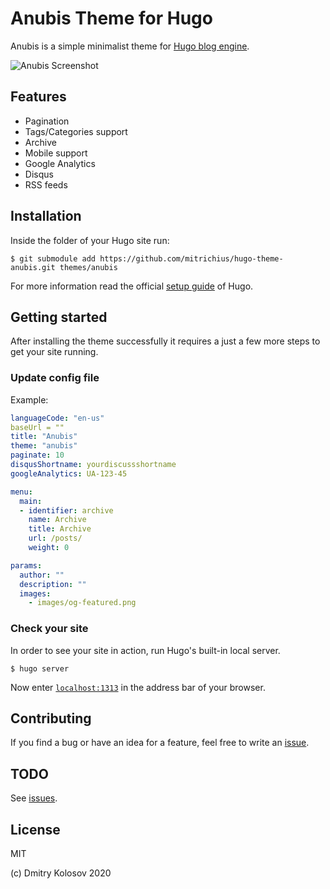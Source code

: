 # Anubis Theme for Hugo

Anubis is a simple minimalist theme for [Hugo blog engine](https://gohugo.io/).

![Anubis Screenshot](https://raw.githubusercontent.com/mitrichius/hugo-theme-anubis/master/images/screenshot.png)

## Features

- Pagination
- Tags/Categories support
- Archive
- Mobile support
- Google Analytics
- Disqus
- RSS feeds

## Installation

Inside the folder of your Hugo site run:

    $ git submodule add https://github.com/mitrichius/hugo-theme-anubis.git themes/anubis

For more information read the official [setup guide](//gohugo.io/overview/installing/) of Hugo.

## Getting started
After installing the theme successfully it requires a just a few more steps to get your site running.

### Update config file

Example:
```yaml
languageCode: "en-us"
baseUrl = ""
title: "Anubis"
theme: "anubis"
paginate: 10
disqusShortname: yourdiscussshortname
googleAnalytics: UA-123-45

menu:
  main:
  - identifier: archive
    name: Archive
    title: Archive
    url: /posts/
    weight: 0

params:
  author: ""
  description: ""
  images:
    - images/og-featured.png
```

### Check your site

In order to see your site in action, run Hugo's built-in local server.

`$ hugo server`

Now enter [`localhost:1313`](http://localhost:1313/) in the address bar of your browser.

## Contributing

If you find a bug or have an idea for a feature, feel free to write an [issue](https://github.com/mitrichius/hugo-theme-anubis/issues).

## TODO
See [issues](https://github.com/mitrichius/hugo-theme-anubis/issues).

## License
MIT

(c) Dmitry Kolosov
2020